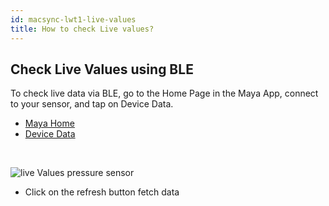```yaml
---
id: macsync-lwt1-live-values
title: How to check Live values?
---
```


## Check Live Values using BLE

To check live data via BLE, go to the Home Page in the Maya App, connect to your sensor, and tap on Device Data.

<nav aria-label="breadcrumbs">
  <ul class="breadcrumbs breadcrumbs--sm">
    <li class="breadcrumbs__item">
      <a class="breadcrumbs__link" href="#url">Maya Home</a>
    </li>
    <li class="breadcrumbs__item">
      <a class="breadcrumbs__link" href="#url">Device Data</a>
    </li>
  </ul>
</nav>

<br/>

![live Values pressure sensor](/img/lorawan/sensors/temperaturehumi/live-data-water-quality-v1.svg)

- Click on the refresh button fetch data


